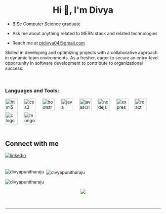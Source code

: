  ### <h1 align="center">Hi 👋, I'm Divya</h1>
  

- B.Sc Computer Science graduate   
  

-  Ask me about anything related to MERN stack and related technologies
-  Reach me at ptdivya04@gmail.com
  

Skilled in developing and optimizing projects with a collaborative approach in dynamic team environments. As a fresher, eager to secure an entry-level opportunity in software development to contribute to organizational success.  
  

<br/>  


<h3 align="left">Languages and Tools:</h3>
<div align="left">
  <img src="https://cdn.jsdelivr.net/gh/devicons/devicon/icons/html5/html5-original.svg" height="40" alt="html5 logo"  />
  <img width="12" />
  <img src="https://cdn.jsdelivr.net/gh/devicons/devicon/icons/css3/css3-original.svg" height="40" alt="css3 logo"  />
  <img width="12" />
  <img src="https://cdn.jsdelivr.net/gh/devicons/devicon/icons/bootstrap/bootstrap-original.svg" height="40" alt="bootstrap logo"  />
  <img width="12" />
  <img src="https://cdn.jsdelivr.net/gh/devicons/devicon/icons/java/java-original.svg" height="40" alt="java logo"  />
  <img width="12" />
  <img src="https://cdn.jsdelivr.net/gh/devicons/devicon/icons/javascript/javascript-original.svg" height="40" alt="javascript logo"  />
  <img width="12" />
  <img src="https://cdn.jsdelivr.net/gh/devicons/devicon/icons/nodejs/nodejs-original.svg" height="40" alt="nodejs logo"  />
  <img width="12" />
  <img src="https://cdn.jsdelivr.net/gh/devicons/devicon/icons/express/express-original.svg" height="40" alt="express logo"  />
  <img width="12" />
  <img src="https://cdn.jsdelivr.net/gh/devicons/devicon/icons/react/react-original.svg" height="40" alt="react logo"  />
  <img width="12" />
  <img src="https://cdn.jsdelivr.net/gh/devicons/devicon/icons/c/c-original.svg" height="40" alt="c logo"  />
  <img width="12" />
  <img src="https://cdn.jsdelivr.net/gh/devicons/devicon/icons/mongodb/mongodb-original.svg" height="40" alt="mongodb logo"  />
</div>

<br/>  


## Connect with me   
<a href="https://linkedin.com/in/www.linkedin.com/in/divyapunitharaju" target="_blank">
<img src=https://img.shields.io/badge/linkedin-%231E77B5.svg?&style=for-the-badge&logo=linkedin&logoColor=white alt=linkedin style="margin-bottom: 5px;" />
</a>  
  

<br/>  

<br/>  

<p><img align="left" src="https://github-readme-stats.vercel.app/api/top-langs?username=divyapunitharaju&show_icons=true&locale=en&layout=compact" alt="divyapunitharaju" /></p>

<p>&nbsp;<img align="center" src="https://github-readme-stats.vercel.app/api?username=divyapunitharaju&show_icons=true&locale=en" alt="divyapunitharaju" /></p>

<p><img align="center" src="https://github-readme-streak-stats.herokuapp.com/?user=divyapunitharaju&" alt="divyapunitharaju" /></p>


<div align="center">
<img src="https://komarev.com/ghpvc/?username=Divyapunitharaju&&style=flat-square" align="center" />
</div>  
  

<br/>  

<div align="center"></div>
<br />

----

